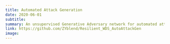```yaml
---
title: Automated Attack Generation
date: 2020-06-01
subtitle:
summary: An unsupervised Generative Adversary network for automated attack generation targetting on physical plant.
link: https://github.com/ZYblend/Resilient_WDS_AutoAttackGen
image: 
---
```

